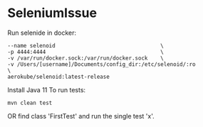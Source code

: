 # SeleniumIssue

Run selenide in docker:
```docker run -d                                   \
--name selenoid                                 \
-p 4444:4444                                    \
-v /var/run/docker.sock:/var/run/docker.sock    \
-v /Users/[username]/Documents/config_dir:/etc/selenoid/:ro              \
aerokube/selenoid:latest-release
```

Install Java 11
To run tests:

```
mvn clean test
```
OR find class 'FirstTest' and run the single test 'x'.
